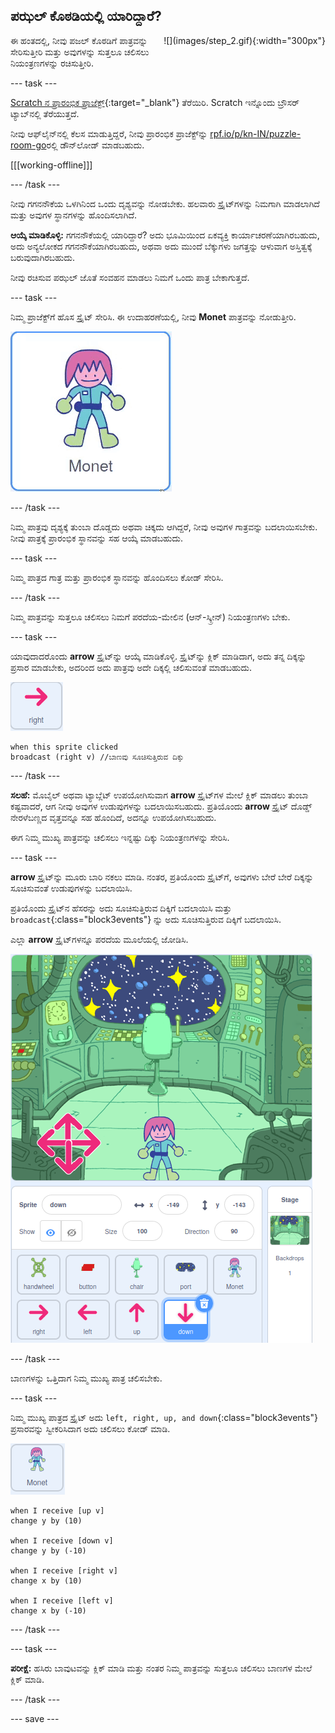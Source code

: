## ಪಝಲ್‌ ಕೊಠಡಿಯಲ್ಲಿ ಯಾರಿದ್ದಾರೆ?

<div style="display: flex; flex-wrap: wrap">
<div style="flex-basis: 200px; flex-grow: 1; margin-right: 15px;">
ಈ ಹಂತದಲ್ಲಿ, ನೀವು ಪಜಲ್ ಕೊಠಡಿಗೆ ಪಾತ್ರವನ್ನು ಸೇರಿಸುತ್ತೀರಿ ಮತ್ತು ಅವುಗಳನ್ನು ಸುತ್ತಲೂ ಚಲಿಸಲು ನಿಯಂತ್ರಣಗಳನ್ನು ರಚಿಸುತ್ತೀರಿ.
</div>
<div>
![](images/step_2.gif){:width="300px"}
</div>
</div>

--- task ---

[ Scratch ನ ಪ್ರಾರಂಭಿಕ ಪ್ರಾಜೆಕ್ಟ್](https://scratch.mit.edu/projects/531567946/editor/){:target="_blank"} ತೆರೆಯಿರಿ. Scratch ಇನ್ನೊಂದು ಬ್ರೌಸರ್ ಟ್ಯಾಬ್‌ನಲ್ಲಿ ತೆರೆಯುತ್ತದೆ.

ನೀವು ಆಫ್‌ಲೈನ್‌ನಲ್ಲಿ ಕೆಲಸ ಮಾಡುತ್ತಿದ್ದರೆ, ನೀವು ಪ್ರಾರಂಭಿಕ ಪ್ರಾಜೆಕ್ಟ್‌ನ್ನು [rpf.io/p/kn-IN/puzzle-room-go](https://rpf.io/p/kn-IN/puzzle-room-go)ರಲ್ಲಿ ಡೌನ್‌ಲೋಡ್ ಮಾಡಬಹುದು.

[[[working-offline]]]

--- /task ---

ನೀವು ಗಗನನೌಕೆಯ ಒಳಗಿನಿಂದ ಒಂದು ದೃಶ್ಯವನ್ನು ನೋಡಬೇಕು. ಹಲವಾರು ಸ್ಪ್ರೈಟ್‌ಗಳನ್ನು ನಿಮಗಾಗಿ ಮಾಡಲಾಗಿದೆ ಮತ್ತು ಅವುಗಳ ಸ್ಥಾನಗಳನ್ನು ಹೊಂದಿಸಲಾಗಿದೆ.

**ಆಯ್ಕೆ ಮಾಡಿಕೊಳ್ಳಿ:** ಗಗನನೌಕೆಯಲ್ಲಿ ಯಾರಿದ್ದಾರೆ? ಅದು ಭೂಮಿಯಿಂದ ಏಕವ್ಯಕ್ತಿ ಕಾರ್ಯಾಚರಣೆಯಾಗಿರಬಹುದು, ಅದು ಅನ್ಯಲೋಕದ ಗಗನನೌಕೆಯಾಗಿರಬಹುದು, ಅಥವಾ ಅದು ಮುಂದೆ ಬೆಕ್ಕುಗಳು ಜಗತ್ತನ್ನು ಆಳುವಾಗ ಅಸ್ತಿತ್ವಕ್ಕೆ ಬರುವುದಾಗಿರಬಹುದು.

ನೀವು ರಚಿಸುವ ಪಝಲ್‌ ಜೊತೆ ಸಂವಹನ ಮಾಡಲು ನಿಮಗೆ ಒಂದು ಪಾತ್ರ ಬೇಕಾಗುತ್ತದೆ.

--- task ---

ನಿಮ್ಮ ಪ್ರಾಜೆಕ್ಟ್‌ಗೆ ಹೊಸ ಸ್ಪ್ರೈಟ್‌ ಸೇರಿಸಿ. ಈ ಉದಾಹರಣೆಯಲ್ಲಿ, ನೀವು **Monet** ಪಾತ್ರವನ್ನು ನೋಡುತ್ತೀರಿ.

![Scratch ನಿಂದ Mone ಸ್ಪ್ರೈಟ್‌ನ ಅನಿಮೇಟೆಡ್‌ ಜಿಐಎಫ್.](images/monet.gif)

--- /task ---

ನಿಮ್ಮ ಪಾತ್ರವು ದೃಶ್ಯಕ್ಕೆ ತುಂಬಾ ದೊಡ್ಡದು ಅಥವಾ ಚಿಕ್ಕದು ಆಗಿದ್ದರೆ, ನೀವು ಅವುಗಳ ಗಾತ್ರವನ್ನು ಬದಲಾಯಿಸಬೇಕು. ನೀವು ಪಾತ್ರಕ್ಕೆ ಪ್ರಾರಂಭಿಕ ಸ್ಥಾನವನ್ನು ಸಹ ಆಯ್ಕೆ ಮಾಡಬಹುದು.

--- task ---

ನಿಮ್ಮ ಪಾತ್ರದ ಗಾತ್ರ ಮತ್ತು ಪ್ರಾರಂಭಿಕ ಸ್ಥಾನವನ್ನು ಹೊಂದಿಸಲು ಕೋಡ್‌ ಸೇರಿಸಿ.

--- /task ---

ನಿಮ್ಮ ಪಾತ್ರವನ್ನು ಸುತ್ತಲೂ ಚಲಿಸಲು ನಿಮಗೆ ಪರದೆಯ-ಮೇಲಿನ (ಆನ್‌-ಸ್ಕ್ರೀನ್) ನಿಯಂತ್ರಣಗಳು ಬೇಕು.

--- task ---

ಯಾವುದಾದರೊಂದು **arrow** ಸ್ಪ್ರೈಟ್‌ನ್ನು ಆಯ್ಕೆ ಮಾಡಿಕೊಳ್ಳಿ. ಸ್ಪ್ರೈಟ್‌ನ್ನು ಕ್ಲಿಕ್‌ ಮಾಡಿದಾಗ, ಅದು ತನ್ನ ದಿಕ್ಕನ್ನು ಪ್ರಸಾರ ಮಾಡಬೇಕು, ಅದರಿಂದ ಅದು ಪಾತ್ರವು ಅದೇ ದಿಕ್ಕಲ್ಲಿ ಚಲಿಸುವಂತೆ ಮಾಡಬಹುದು.

![ಬಾಣದ ಸ್ಪ್ರೈಟ್.](images/arrow-sprite.png)

```blocks3
when this sprite clicked
broadcast (right v) //ಬಾಣವು ಸೂಚಿಸುತ್ತಿರುವ ದಿಕ್ಕು
```

--- /task ---

**ಸಲಹೆ:** ಮೊಬೈಲ್‌ ಅಥವಾ ಟ್ಯಾಬ್ಲೆಟ್‌ ಉಪಯೋಗಿಸುವಾಗ **arrow** ಸ್ಪ್ರೈಟ್‌ಗಳ ಮೇಲೆ ಕ್ಲಿಕ್‌ ಮಾಡಲು ತುಂಬಾ ಕಷ್ಟವಾದರೆ, ಆಗ ನೀವು ಅವುಗಳ ಉಡುಪುಗಳನ್ನು ಬದಲಾಯಿಸಬಹುದು. ಪ್ರತಿಯೊಂದು **arrow** ಸ್ಪ್ರೈಟ್‌ ದೊಡ್ಡ್‌ ನೇರಳೆಬಣ್ಣದ ವೃತ್ತವನ್ನೂ ಸಹ ಹೊಂದಿದೆ, ಅದನ್ನೂ ಉಪಯೋಗಿಸಬಹುದು.

ಈಗ ನಿಮ್ಮ ಮುಖ್ಯ ಪಾತ್ರವನ್ನು ಚಲಿಸಲು ಇನ್ನಷ್ಟು ದಿಕ್ಕು ನಿಯಂತ್ರಣಗಳನ್ನು ಸೇರಿಸಿ.

--- task ---

**arrow** ಸ್ಪ್ರೈಟ್‌ನ್ನು ಮೂರು ಬಾರಿ ನಕಲು ಮಾಡಿ. ನಂತರ, ಪ್ರತಿಯೊಂದು ಸ್ಪ್ರೈಟ್‌ಗೆ, ಅವುಗಳು ಬೇರೆ ಬೇರೆ ದಿಕ್ಕನ್ನು ಸೂಚಿಸುವಂತೆ ಉಡುಪುಗಳನ್ನು ಬದಲಾಯಿಸಿ.

ಪ್ರತಿಯೊಂದು ಸ್ಪ್ರೈಟ್‌ನ ಹೆಸರನ್ನು ಅದು ಸೂಚಿಸುತ್ತಿರುವ ದಿಕ್ಕಿಗೆ ಬದಲಾಯಿಸಿ ಮತ್ತು `broadcast`{:class="block3events"} ನ್ನು ಅದು ಸೂಚಿಸುತ್ತಿರುವ ದಿಕ್ಕಿಗೆ ಬದಲಾಯಿಸಿ.

ಎಲ್ಲಾ **arrow** ಸ್ಪ್ರೈಟ್‌ಗಳನ್ನೂ ಪರದೆಯ ಮೂಲೆಯಲ್ಲಿ ಜೋಡಿಸಿ.

![ಕೆಳ ಎಡ-ಮೂಲೆಯಲ್ಲಿ, ದಿಕ್ಸೂಚಿ ದಿಕ್ಕುಗಳನ್ನು ಸೂಚಿಸುತ್ತಿರುವ ಬಾಣಗಳೊಂದಿಗೆ ಬಾಹ್ಯಾಕಾಶದ ದೃಶ್ಯ.](images/arrows.png)

--- /task ---

ಬಾಣಗಳನ್ನು ಒತ್ತಿದಾಗ ನಿಮ್ಮ ಮುಖ್ಯ ಪಾತ್ರ ಚಲಿಸಬೇಕು.

--- task ---

ನಿಮ್ಮ ಮುಖ್ಯ ಪಾತ್ರದ ಸ್ಪ್ರೈಟ್‌ ಅದು `left, right, up, and down`{:class="block3events"} ಪ್ರಸಾರವನ್ನು ಸ್ವೀಕರಿಸಿದಾಗ ಅದು ಚಲಿಸಲು ಕೋಡ್‌ ಮಾಡಿ.

![Monet ಸ್ಪ್ರೈಟ್.](images/monet-sprite.png)

```blocks3
when I receive [up v]
change y by (10)

when I receive [down v]
change y by (-10)

when I receive [right v]
change x by (10)

when I receive [left v]
change x by (-10)
```

--- /task ---

--- task ---

**ಪರೀಕ್ಷೆ:** ಹಸಿರು ಬಾವುಟವನ್ನು ಕ್ಲಿಕ್‌ ಮಾಡಿ ಮತ್ತು ನಂತರ ನಿಮ್ಮ ಪಾತ್ರವನ್ನು ಸುತ್ತಲೂ ಚಲಿಸಲು ಬಾಣಗಳ ಮೇಲೆ ಕ್ಲಿಕ್‌ ಮಾಡಿ.

--- /task ---


--- save ---
